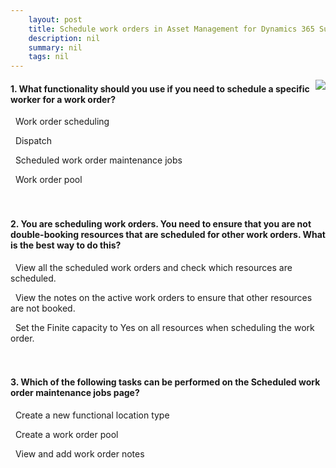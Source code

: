 ```yaml
---
    layout: post
    title: Schedule work orders in Asset Management for Dynamics 365 Supply Chain Management  
    description: nil
    summary: nil
    tags: nil
---
```



 <a target="_blank" href="https://docs.microsoft.com/en-us/learn/modules/schedule-work-orders-asset-management/07-check/"><i class="fas fa-external-link-alt"></i> </a>
 <img align="right" src="https://docs.microsoft.com/en-us/learn/achievements/schedule-work-orders-asset-mgmt-dyn365-scm.svg">
####  1. What functionality should you use if you need to schedule a specific worker for a work order?


<i class='far fa-square'></i> &nbsp;&nbsp;Work order scheduling

<i class='fas fa-check-square' style='color: Dodgerblue;'></i> &nbsp;&nbsp;Dispatch

<i class='far fa-square'></i> &nbsp;&nbsp;Scheduled work order maintenance jobs

<i class='far fa-square'></i> &nbsp;&nbsp;Work order pool
<br />
<br />
<br />

####  2. You are scheduling work orders. You need to ensure that you are not double-booking resources that are scheduled for other work orders. What is the best way to do this?


<i class='far fa-square'></i> &nbsp;&nbsp;View all the scheduled work orders and check which resources are scheduled.

<i class='far fa-square'></i> &nbsp;&nbsp;View the notes on the active work orders to ensure that other resources are not booked.

<i class='fas fa-check-square' style='color: Dodgerblue;'></i> &nbsp;&nbsp;Set the Finite capacity to Yes on all resources when scheduling the work order.
<br />
<br />
<br />

####  3. Which of the following tasks can be performed on the Scheduled work order maintenance jobs page?


<i class='far fa-square'></i> &nbsp;&nbsp;Create a new functional location type

<i class='far fa-square'></i> &nbsp;&nbsp;Create a work order pool

<i class='fas fa-check-square' style='color: Dodgerblue;'></i> &nbsp;&nbsp;View and add work order notes
<br />
<br />
<br />
